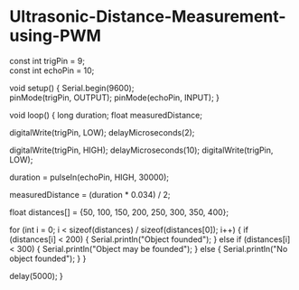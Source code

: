 # Ultrasonic-Distance-Measurement-using-PWM
const int trigPin = 9;    
const int echoPin = 10;   

void setup() {
  Serial.begin(9600);      
  pinMode(trigPin, OUTPUT);
  pinMode(echoPin, INPUT);
}

void loop() {
  long duration;
  float measuredDistance;

  digitalWrite(trigPin, LOW);
  delayMicroseconds(2);

  digitalWrite(trigPin, HIGH);
  delayMicroseconds(10);
  digitalWrite(trigPin, LOW);

  
  duration = pulseIn(echoPin, HIGH, 30000);  

  measuredDistance = (duration * 0.034) / 2;

  float distances[] = {50, 100, 150, 200, 250, 300, 350, 400};

  for (int i = 0; i < sizeof(distances) / sizeof(distances[0]); i++) {
    if (distances[i] < 200) {
      Serial.println("Object founded");
    } else if (distances[i] < 300) {
      Serial.println("Object may be founded");
    } else {
      Serial.println("No object founded");
    }
  }

  delay(5000);
}
